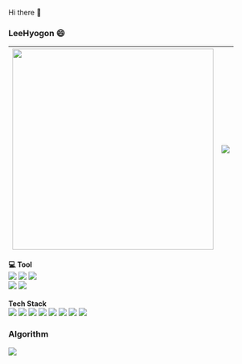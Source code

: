 Hi there 👋

<!--
**LeeHyogon/LeeHyogon** is a ✨ _special_ ✨ repository because its `README.md` (this file) appears on your GitHub profile.

Here are some ideas to get you started:

- 🔭 I’m currently working on ...
- 🌱 I’m currently learning ...
- 👯 I’m looking to collaborate on ...
- 🤔 I’m looking for help with ...
- 💬 Ask me about ...
- 📫 How to reach me: ...
- 😄 Pronouns: ...
- ⚡ Fun fact: ...

-->
### LeeHyogon 😄

|<img src="https://github-readme-stats.vercel.app/api?username=LeeHyogon&show_icons=true&layout=compact&theme=buefy&hide_border=true&hide=stars,contribs" width="400" />|<a href="https://github.com/anuraghazra/github-readme-stats"><img align="center" src="https://github-readme-stats.vercel.app/api/top-langs/?username=LeeHyogon&layout=compact&hide_border=true" /></a>|
| ------------- | ------------- |



  <div align="left">
      <strong> 💻 Tool</strong>
    <div>
      <img src="https://img.shields.io/badge/IntelliJ IDEA-000000?style=flat_square&logo=IntelliJ IDEA&logoColor=white">
      <img src="https://img.shields.io/badge/Visual%20Studio%20Code-5C2D91.svg?&style=flat_square&logo=Visual%20Studio&logoColor=white">
      <img src="https://img.shields.io/badge/Visual%20Code-007ACC.svg?&style=flat_square&logo=Visual%20Studio%20Code&logoColor=white">
    </div>
    <div>
      <img src="https://img.shields.io/badge/GitHub-181717?style=flat_square&logo=GitHub&logoColor=white">
      <img src="https://img.shields.io/badge/Notion-000000?style=flat_square&logo=Notion&logoColor=white">
    </div>
      </br>
      <strong> Tech Stack</strong>
    <div>
      <img src="https://img.shields.io/badge/Linux-FCC624?style=flat_square&logo=Linux&logoColor=black">
      <img src="https://img.shields.io/badge/Spring_Boot-6DB33F?style=flat_square&logo=SpringBoot&logoColor=white">
      <img src="https://img.shields.io/badge/JAVA-007396?style=flat_square&logo=java&logoColor=white">
      <img src="https://img.shields.io/badge/C++/C-00599C?style= flat_square&logo=C&logoColor=white">
      <img src="https://img.shields.io/badge/Mysql-4479A1?style=flat_square&logo=Mysql&logoColor=white">
      <img src="https://img.shields.io/badge/Docker-2496ED?style= flat_square&logo=Docker&logoColor=white">
      <img src="https://img.shields.io/badge/HTML-E34F26?style=flat_square&logo=Html5&logoColor=black">
      <img src="https://img.shields.io/badge/Css-1572B6?style=flat_square&logo=CSS3&logoColor=black">
    </div>
  </div>
</div>

### Algorithm

  <!-- [![Solved.ac profile](http://mazassumnida.wtf/api/v2/generate_badge?boj=gon109)](https://solved.ac/gon109) -->
  <img align="left" src="http://mazassumnida.wtf/api/v2/generate_badge?boj=gon109" />


